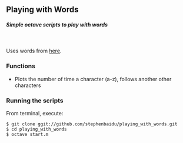 ## Playing with Words
##### Simple octave scripts to play with words

</br>

Uses words from [here](http://www.curlewcommunications.co.uk/wordlist.html).


### Functions
- Plots the number of time a character (a-z), follows another other characters

### Running the scripts

From terminal, execute:

    $ git clone ggit://github.com/stephenbaidu/playing_with_words.git
    $ cd playing_with_words
    $ octave start.m
